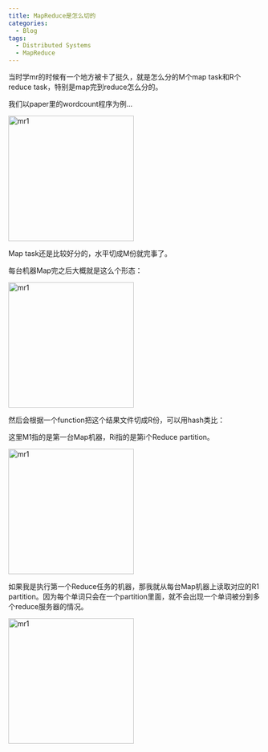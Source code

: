 ```yaml
---
title: MapReduce是怎么切的
categories:
  - Blog
tags:
  - Distributed Systems
  - MapReduce
---
```


当时学mr的时候有一个地方被卡了挺久，就是怎么分的M个map task和R个reduce task，特别是map完到reduce怎么分的。

我们以paper里的wordcount程序为例...

<img src="/Users/apple/yuhengfdada.github.io/assets/mapreduce/mr1.jpg" alt="mr1" height="250"/>

Map task还是比较好分的，水平切成M份就完事了。

每台机器Map完之后大概就是这么个形态：

<img src="/Users/apple/yuhengfdada.github.io/assets/mapreduce/map.png" alt="mr1" height="250"/>

然后会根据一个function把这个结果文件切成R份，可以用hash类比：

这里M1指的是第一台Map机器，Ri指的是第i个Reduce partition。

<img src="/Users/apple/yuhengfdada.github.io/assets/mapreduce/inter.png" alt="mr1" height="250"/>

如果我是执行第一个Reduce任务的机器，那我就从每台Map机器上读取对应的R1 partition。因为每个单词只会在一个partition里面，就不会出现一个单词被分到多个reduce服务器的情况。

<img src="/Users/apple/yuhengfdada.github.io/assets/mapreduce/reduce.png" alt="mr1" height="250"/>
